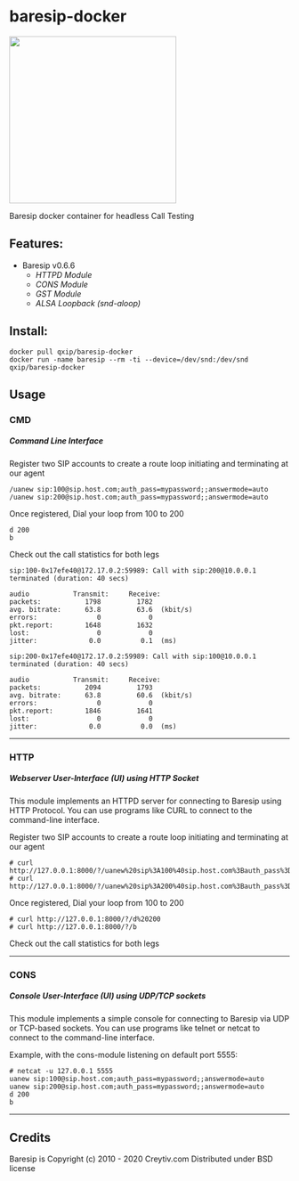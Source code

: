 baresip-docker
==============

<img src="https://raw.githubusercontent.com/baresip/baresip/master/share/logo.png" width=300>

Baresip docker container for headless Call Testing

## Features:

* Baresip v0.6.6
  - *HTTPD Module*
  - *CONS Module*
  - *GST Module*
  - *ALSA Loopback (snd-aloop)*

## Install:
```
docker pull qxip/baresip-docker
docker run -name baresip --rm -ti --device=/dev/snd:/dev/snd qxip/baresip-docker
```

## Usage

### CMD
##### Command Line Interface
Register two SIP accounts to create a route loop initiating and terminating at our agent
```
/uanew sip:100@sip.host.com;auth_pass=mypassword;;answermode=auto
/uanew sip:200@sip.host.com;auth_pass=mypassword;;answermode=auto
```
Once registered, Dial your loop from 100 to 200
```
d 200
b
```
Check out the call statistics for both legs
```
sip:100-0x17efe40@172.17.0.2:59989: Call with sip:200@10.0.0.1 terminated (duration: 40 secs)

audio           Transmit:     Receive:
packets:           1798         1782
avg. bitrate:      63.8         63.6  (kbit/s)
errors:               0            0
pkt.report:        1648         1632
lost:                 0            0
jitter:             0.0          0.1  (ms)

sip:200-0x17efe40@172.17.0.2:59989: Call with sip:100@10.0.0.1 terminated (duration: 40 secs)

audio           Transmit:     Receive:
packets:           2094         1793
avg. bitrate:      63.8         60.6  (kbit/s)
errors:               0            0
pkt.report:        1846         1641
lost:                 0            0
jitter:             0.0          0.0  (ms)
```

-------------

### HTTP
##### Webserver User-Interface (UI) using HTTP Socket
This module implements an HTTPD server for connecting to Baresip using HTTP Protocol. 
You can use programs like CURL to connect to the command-line interface.

Register two SIP accounts to create a route loop initiating and terminating at our agent
```
# curl http://127.0.0.1:8000/?/uanew%20sip%3A100%40sip.host.com%3Bauth_pass%3Dmypassword%3Banswermode=auto
# curl http://127.0.0.1:8000/?/uanew%20sip%3A200%40sip.host.com%3Bauth_pass%3Dmypassword%3Banswermode=auto
```
Once registered, Dial your loop from 100 to 200
```
# curl http://127.0.0.1:8000/?/d%20200
# curl http://127.0.0.1:8000/?/b
```
Check out the call statistics for both legs


-------------

### CONS
##### Console User-Interface (UI) using UDP/TCP sockets
 
This module implements a simple console for connecting to Baresip via UDP or TCP-based sockets. 
You can use programs like telnet or netcat to connect to the command-line interface.
 
Example, with the cons-module listening on default port 5555:
 
```
# netcat -u 127.0.0.1 5555
uanew sip:100@sip.host.com;auth_pass=mypassword;;answermode=auto
uanew sip:200@sip.host.com;auth_pass=mypassword;;answermode=auto
d 200
b
```

-------------

## Credits
Baresip is Copyright (c) 2010 - 2020 Creytiv.com Distributed under BSD license
